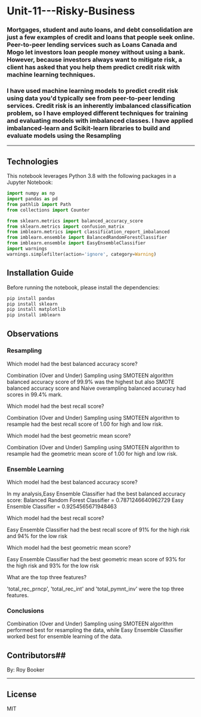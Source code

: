 # Unit-11---Risky-Business

### Mortgages, student and auto loans, and debt consolidation are just a few examples of credit and loans that people seek online. Peer-to-peer lending services such as Loans Canada and Mogo let investors loan people money without using a bank. However, because investors always want to mitigate risk, a client has asked that you help them predict credit risk with machine learning techniques.

### I have used machine learning models to predict credit risk using data you'd typically see from peer-to-peer lending services. Credit risk is an inherently imbalanced classification problem, so I have employed different techniques for training and evaluating models with imbalanced classes. I have applied imbalanced-learn and Scikit-learn libraries to build and evaluate models using the Resampling ##

--------

## Technologies

This notebook leverages Python 3.8 with the following packages in a Jupyter Notebook:
```python
import numpy as np
import pandas as pd
from pathlib import Path
from collections import Counter

from sklearn.metrics import balanced_accuracy_score
from sklearn.metrics import confusion_matrix
from imblearn.metrics import classification_report_imbalanced
from imblearn.ensemble import BalancedRandomForestClassifier
from imblearn.ensemble import EasyEnsembleClassifier
import warnings
warnings.simplefilter(action='ignore', category=Warning)
```

## Installation Guide

Before running the notebook, please install the dependencies:

```python
pip install pandas
pip install sklearn
pip install matplotlib
pip install imblearn

```

## Observations

### Resampling ###

Which model had the best balanced accuracy score? 

Combination (Over and Under) Sampling using SMOTEEN algorithm balanced accuracy score of 99.9% was the highest but also SMOTE balanced accuracy score and Naive overampling balanced accuracy had scores in 99.4% mark.

Which model had the best recall score?

Combination (Over and Under) Sampling using SMOTEEN algorithm to resample had the best recall score of 1.00 for high and low risk.

Which model had the best geometric mean score?

Combination (Over and Under) Sampling using SMOTEEN algorithm to resample had the geometric mean score of 1.00 for high and low risk.

### Ensemble Learning ###

Which model had the best balanced accuracy score?

In my analysis,Easy Ensemble Classifier had the best balanced accuracy score:
     Balanced Random Forest Classifier = 0.7871246640962729
     Easy Ensemble Classifier = 0.9254565671948463
     
Which model had the best recall score?

Easy Ensemble Classifier had the best recall score of 91% for the high risk and 94% for the low risk

Which model had the best geometric mean score?

Easy Ensemble Classifier had the best geometric mean score of 93% for the high risk and 93% for the low risk

What are the top three features?

'total_rec_prncp', 'total_rec_int' and 'total_pymnt_inv' were the top three features.


### Conclusions ###
Combination (Over and Under) Sampling using SMOTEEN algorithm performed best for resampling the data, while Easy Ensemble Classifier worked best for ensemble learning of the data.

## Contributors##

By: Roy Booker

---

## License ##

MIT
